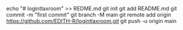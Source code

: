 echo "# logintlaxroom" >> REDME.md
git init
git add README.md
git commit -m "first commit"
git branch -M main
git remote add origin https://github.com/EDITH-R/logintlaxroom.git
git push -u origin main
